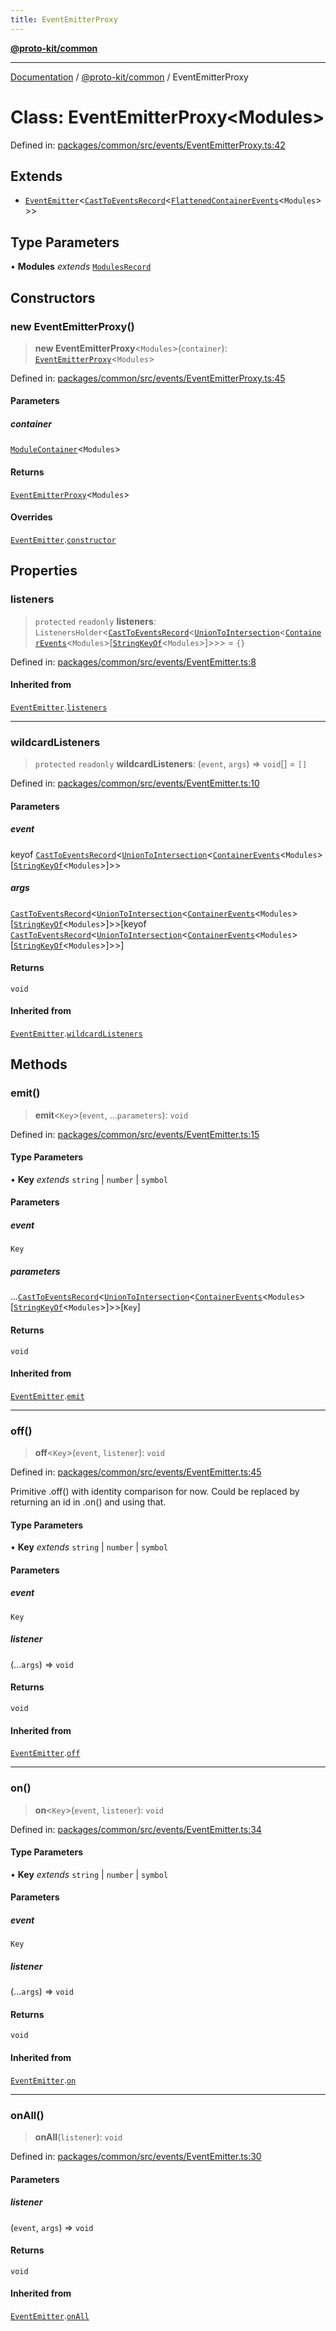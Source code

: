 ```yaml
---
title: EventEmitterProxy
---
```


[**@proto-kit/common**](../README.md)

***

[Documentation](../../../README.md) / [@proto-kit/common](../README.md) / EventEmitterProxy

# Class: EventEmitterProxy\<Modules\>

Defined in: [packages/common/src/events/EventEmitterProxy.ts:42](https://github.com/proto-kit/framework/blob/4d6b3b6da51b3edee0fbf25ce72c1f59ec61e891/packages/common/src/events/EventEmitterProxy.ts#L42)

## Extends

- [`EventEmitter`](EventEmitter.md)\<[`CastToEventsRecord`](../type-aliases/CastToEventsRecord.md)\<[`FlattenedContainerEvents`](../type-aliases/FlattenedContainerEvents.md)\<`Modules`\>\>\>

## Type Parameters

• **Modules** *extends* [`ModulesRecord`](../interfaces/ModulesRecord.md)

## Constructors

### new EventEmitterProxy()

> **new EventEmitterProxy**\<`Modules`\>(`container`): [`EventEmitterProxy`](EventEmitterProxy.md)\<`Modules`\>

Defined in: [packages/common/src/events/EventEmitterProxy.ts:45](https://github.com/proto-kit/framework/blob/4d6b3b6da51b3edee0fbf25ce72c1f59ec61e891/packages/common/src/events/EventEmitterProxy.ts#L45)

#### Parameters

##### container

[`ModuleContainer`](ModuleContainer.md)\<`Modules`\>

#### Returns

[`EventEmitterProxy`](EventEmitterProxy.md)\<`Modules`\>

#### Overrides

[`EventEmitter`](EventEmitter.md).[`constructor`](EventEmitter.md#constructors)

## Properties

### listeners

> `protected` `readonly` **listeners**: `ListenersHolder`\<[`CastToEventsRecord`](../type-aliases/CastToEventsRecord.md)\<[`UnionToIntersection`](../type-aliases/UnionToIntersection.md)\<[`ContainerEvents`](../type-aliases/ContainerEvents.md)\<`Modules`\>\[[`StringKeyOf`](../type-aliases/StringKeyOf.md)\<`Modules`\>\]\>\>\> = `{}`

Defined in: [packages/common/src/events/EventEmitter.ts:8](https://github.com/proto-kit/framework/blob/4d6b3b6da51b3edee0fbf25ce72c1f59ec61e891/packages/common/src/events/EventEmitter.ts#L8)

#### Inherited from

[`EventEmitter`](EventEmitter.md).[`listeners`](EventEmitter.md#listeners)

***

### wildcardListeners

> `protected` `readonly` **wildcardListeners**: (`event`, `args`) => `void`[] = `[]`

Defined in: [packages/common/src/events/EventEmitter.ts:10](https://github.com/proto-kit/framework/blob/4d6b3b6da51b3edee0fbf25ce72c1f59ec61e891/packages/common/src/events/EventEmitter.ts#L10)

#### Parameters

##### event

keyof [`CastToEventsRecord`](../type-aliases/CastToEventsRecord.md)\<[`UnionToIntersection`](../type-aliases/UnionToIntersection.md)\<[`ContainerEvents`](../type-aliases/ContainerEvents.md)\<`Modules`\>\[[`StringKeyOf`](../type-aliases/StringKeyOf.md)\<`Modules`\>\]\>\>

##### args

[`CastToEventsRecord`](../type-aliases/CastToEventsRecord.md)\<[`UnionToIntersection`](../type-aliases/UnionToIntersection.md)\<[`ContainerEvents`](../type-aliases/ContainerEvents.md)\<`Modules`\>\[[`StringKeyOf`](../type-aliases/StringKeyOf.md)\<`Modules`\>\]\>\>\[keyof [`CastToEventsRecord`](../type-aliases/CastToEventsRecord.md)\<[`UnionToIntersection`](../type-aliases/UnionToIntersection.md)\<[`ContainerEvents`](../type-aliases/ContainerEvents.md)\<`Modules`\>\[[`StringKeyOf`](../type-aliases/StringKeyOf.md)\<`Modules`\>\]\>\>\]

#### Returns

`void`

#### Inherited from

[`EventEmitter`](EventEmitter.md).[`wildcardListeners`](EventEmitter.md#wildcardlisteners)

## Methods

### emit()

> **emit**\<`Key`\>(`event`, ...`parameters`): `void`

Defined in: [packages/common/src/events/EventEmitter.ts:15](https://github.com/proto-kit/framework/blob/4d6b3b6da51b3edee0fbf25ce72c1f59ec61e891/packages/common/src/events/EventEmitter.ts#L15)

#### Type Parameters

• **Key** *extends* `string` \| `number` \| `symbol`

#### Parameters

##### event

`Key`

##### parameters

...[`CastToEventsRecord`](../type-aliases/CastToEventsRecord.md)\<[`UnionToIntersection`](../type-aliases/UnionToIntersection.md)\<[`ContainerEvents`](../type-aliases/ContainerEvents.md)\<`Modules`\>\[[`StringKeyOf`](../type-aliases/StringKeyOf.md)\<`Modules`\>\]\>\>\[`Key`\]

#### Returns

`void`

#### Inherited from

[`EventEmitter`](EventEmitter.md).[`emit`](EventEmitter.md#emit)

***

### off()

> **off**\<`Key`\>(`event`, `listener`): `void`

Defined in: [packages/common/src/events/EventEmitter.ts:45](https://github.com/proto-kit/framework/blob/4d6b3b6da51b3edee0fbf25ce72c1f59ec61e891/packages/common/src/events/EventEmitter.ts#L45)

Primitive .off() with identity comparison for now.
Could be replaced by returning an id in .on() and using that.

#### Type Parameters

• **Key** *extends* `string` \| `number` \| `symbol`

#### Parameters

##### event

`Key`

##### listener

(...`args`) => `void`

#### Returns

`void`

#### Inherited from

[`EventEmitter`](EventEmitter.md).[`off`](EventEmitter.md#off)

***

### on()

> **on**\<`Key`\>(`event`, `listener`): `void`

Defined in: [packages/common/src/events/EventEmitter.ts:34](https://github.com/proto-kit/framework/blob/4d6b3b6da51b3edee0fbf25ce72c1f59ec61e891/packages/common/src/events/EventEmitter.ts#L34)

#### Type Parameters

• **Key** *extends* `string` \| `number` \| `symbol`

#### Parameters

##### event

`Key`

##### listener

(...`args`) => `void`

#### Returns

`void`

#### Inherited from

[`EventEmitter`](EventEmitter.md).[`on`](EventEmitter.md#on)

***

### onAll()

> **onAll**(`listener`): `void`

Defined in: [packages/common/src/events/EventEmitter.ts:30](https://github.com/proto-kit/framework/blob/4d6b3b6da51b3edee0fbf25ce72c1f59ec61e891/packages/common/src/events/EventEmitter.ts#L30)

#### Parameters

##### listener

(`event`, `args`) => `void`

#### Returns

`void`

#### Inherited from

[`EventEmitter`](EventEmitter.md).[`onAll`](EventEmitter.md#onall)
